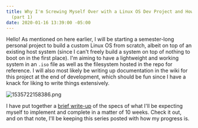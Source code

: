 ```yaml
---
title: Why I'm Screwing Myself Over with a Linux OS Dev Project and How you Can Too!
  (part 1)
date: 2020-01-16 13:39:00 -05:00
---
```


Hello! As mentioned on here earlier, I will be starting a semester-long personal project to build a custom Linux OS from scratch, albeit on top of an existing host system (since I can't freely build a system on top of nothing to boot on in the first place). I'm aiming to have a lightweight and working system in an `.iso` file as well as the filesystem hosted in the repo for reference. I will also most likely be writing up documentation in the wiki for this project at the end of development, which should be fun since I have a knack for liking to write things extensively. 

![1535722158386.png](/uploads/1535722158386.png)

I have put together a [brief write-up](https://www.dropbox.com/s/o2b0ccarh5vt68h/NoodlOS.docx?dl=0) of the specs of what I'll be expecting myself to implement and complete in a matter of 10 weeks. Check it out, and on that note, I'll be keeping this series posted with how my progress is. 